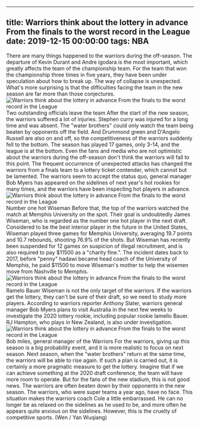
---
title: Warriors think about the lottery in advance From the finals to the worst record in the League
date: 2019-12-15 00:00:00
tags:  NBA
---
There are many things happened to the warriors during the off-season. The departure of Kevin Durant and Andre igodara is the most important, which greatly affects the team of the championship team. For the team that won the championship three times in five years, they have been under speculation about how to break up. The way of collapse is unexpected. What's more surprising is that the difficulties facing the team in the new season are far more than those conjectures.
![Warriors think about the lottery in advance From the finals to the worst record in the League](85645d4e1b7945c997aa8bb3433c0355.jpg)
Two outstanding officials leave the team
After the start of the new season, the warriors suffered a lot of injuries. Stephen curry was injured for a long time and was absent. The "water brothers" could only watch the team being beaten by opponents off the field. And Drummond green and D'Angelo Russell are also on and off, so the competitiveness of the warriors suddenly fell to the bottom. The season has played 17 games, only 3-14, and the league is at the bottom.
Even the fans and media who are not optimistic about the warriors during the off-season don't think the warriors will fall to this point. The frequent occurrence of unexpected attacks has changed the warriors from a finals team to a lottery ticket contender, which cannot but be lamented. The warriors seem to accept the status quo, general manager Bob Myers has appeared on the sidelines of next year's hot rookies for many times, and the warriors have been inspecting hot players in advance.
![Warriors think about the lottery in advance From the finals to the worst record in the League](16f154f5c5b447b497ed44457fde76ee.jpg)
Number one hot Wiseman
Before that, the top of the warriors watched the match at Memphis University on the spot. Their goal is undoubtedly James Wiseman, who is regarded as the number one hot player in the next draft. Considered to be the best interior player in the future in the United States, Wiseman played three games for Memphis University, averaging 19.7 points and 10.7 rebounds, shooting 76.9% of the shots.
But Wiseman has recently been suspended for 12 games on suspicion of illegal recruitment, and is also required to pay $11500 as a "charity fine.". The incident dates back to 2017, before "penny" hadawi became head coach of the University of Memphis, he paid $11500 to move Wiseman's mother to help the wisemen move from Nashville to Memphis.
![Warriors think about the lottery in advance From the finals to the worst record in the League](d360ab22365c4a58b7c287179008a3a4.jpg)
Ramelo Bauer
Wiseman is not the only target of the warriors. If the warriors get the lottery, they can't be sure of their draft, so we need to study more players. According to warriors reporter Anthony Slater, warriors general manager Bob Myers plans to visit Australia in the next few weeks to investigate the 2020 lottery rookie, including popular rookie lamello Bauer.
RJ Hampton, who plays in New Zealand, is also under investigation.
![Warriors think about the lottery in advance From the finals to the worst record in the League](493e9305419c4b358e2e390ce0d2d422.jpg)
Bob miles, general manager of the Warriors
For the warriors, giving up this season is a big probability event, and it is more realistic to focus on next season. Next season, when the "water brothers" return at the same time, the warriors will be able to rise again. If such a plan is carried out, it is certainly a more pragmatic measure to get the lottery. Imagine that if we can achieve something at the 2020 draft conference, the team will have more room to operate.
But for the fans of the new stadium, this is not good news. The warriors are often beaten down by their opponents in the new season. The warriors, who were super teams a year ago, have no face. This situation makes the warriors coach Cole a little embarrassed. He can no longer be as relaxed on the sidelines as he used to be, and more often he appears quite anxious on the sidelines. However, this is the cruelty of competitive sports.
(Wen / Yan Wuqiang)